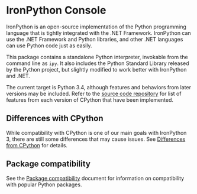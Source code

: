 IronPython Console
==================

IronPython is an open-source implementation of the Python programming language that is tightly integrated with the .NET Framework. IronPython can use the .NET Framework and Python libraries, and other .NET languages can use Python code just as easily.

This package contains a standalone Python interpreter, invokable from the command line as `ipy`. It also includes the Python Standard Library released by the Python project, but slightly modified to work better with IronPython and .NET.

The current target is Python 3.4, although features and behaviors from later versions may be included. Refer to the [source code repository](https://github.com/IronLanguages/ironpython3) for list of features from each version of CPython that have been implemented.

## Differences with CPython

While compatibility with CPython is one of our main goals with IronPython 3, there are still some differences that may cause issues. See [Differences from CPython](https://github.com/IronLanguages/ironpython3/blob/main/Documentation/differences-from-c-python.md) for details.

## Package compatibility

See the [Package compatibility](https://github.com/IronLanguages/ironpython3/blob/main/Documentation/package-compatibility.md) document for information on compatibility with popular Python packages.
